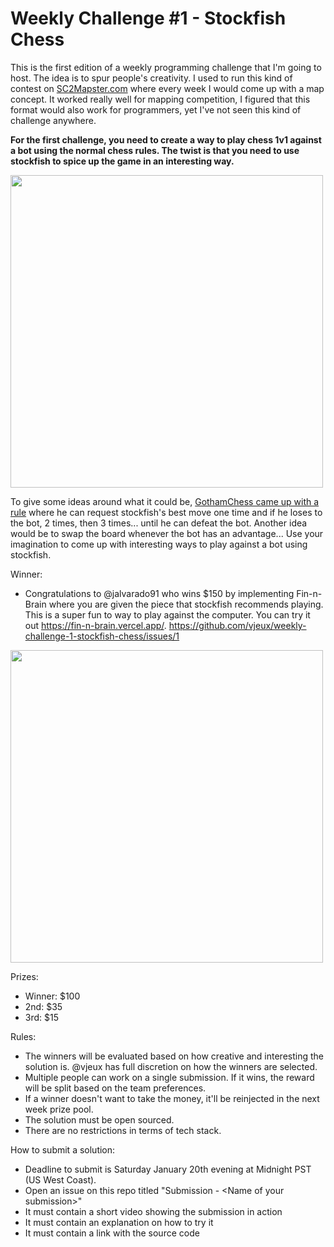 # Weekly Challenge #1 - Stockfish Chess

This is the first edition of a weekly programming challenge that I'm going to host. The idea is to spur people's creativity. I used to run this kind of contest on [SC2Mapster.com](https://sc2mapster.com/) where every week I would come up with a map concept. It worked really well for mapping competition, I figured that this format would also work for programmers, yet I've not seen this kind of challenge anywhere.

**For the first challenge, you need to create a way to play chess 1v1 against a bot using the normal chess rules. The twist is that you need to use stockfish to spice up the game in an interesting way.**

<img src="https://github.com/vjeux/weekly-challenge-1-chess/assets/197597/b4d85257-51eb-4d6b-b459-f96640b0b11f" width="500">

To give some ideas around what it could be, [GothamChess came up with a rule](https://www.youtube.com/watch?v=dYPpd89wFTQ) where he can request stockfish's best move one time and if he loses to the bot, 2 times, then 3 times... until he can defeat the bot. Another idea would be to swap the board whenever the bot has an advantage... Use your imagination to come up with interesting ways to play against a bot using stockfish.

Winner:
* Congratulations to @jalvarado91 who wins $150 by implementing Fin-n-Brain where you are given the piece that stockfish recommends playing. This is a super fun to way to play against the computer. You can try it out https://fin-n-brain.vercel.app/. https://github.com/vjeux/weekly-challenge-1-stockfish-chess/issues/1

<a href="https://fin-n-brain.vercel.app/"><img src="https://github.com/vjeux/weekly-challenge-1-stockfish-chess/assets/197597/7c77842a-7cff-4719-a45f-efb24aec3f4a" width="500"></a>

Prizes:
* Winner: $100
* 2nd: $35
* 3rd: $15

Rules:
* The winners will be evaluated based on how creative and interesting the solution is. @vjeux has full discretion on how the winners are selected.
* Multiple people can work on a single submission. If it wins, the reward will be split based on the team preferences.
* If a winner doesn't want to take the money, it'll be reinjected in the next week prize pool.
* The solution must be open sourced.
* There are no restrictions in terms of tech stack.

How to submit a solution:
* Deadline to submit is Saturday January 20th evening at Midnight PST (US West Coast).
* Open an issue on this repo titled "Submission - &lt;Name of your submission&gt;"
* It must contain a short video showing the submission in action
* It must contain an explanation on how to try it
* It must contain a link with the source code
